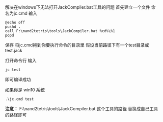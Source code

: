 解决在windows下无法打开JackCompiler.bat工具的问题
首先建立一个文件 命名为jc.cmd 输入
```
@echo off
pushd .
call F:\nand2tetris\tools\JackCompiler.bat %cd%\%1
popd
```
保存 将jc.cmd拖到你要执行命令的目录里
假设当前路径下有一个test目录或test.jack

打开命令行 输入
```
jc test
```
即可编译成功

如果你是 win10 系统
```
.\jc.cmd test
```

**注意：** F:\nand2tetris\tools\JackCompiler.bat 这个工具的路径 替换成自己工具的路径即可

